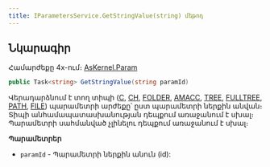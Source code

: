 ```yaml
---
title: IParametersService.GetStringValue(string) մեթոդ  
---
```


## Նկարագիր

Համարժեքը 4x-ում։ [AsKernel.Param](https://armsoft.github.io/as4x-docs/HTM/ProgrGuide/Functions/Functions/ParameterManagment/Param.html)

```c#
public Task<string> GetStringValue(string paramId)
```

Վերադարձնում է տող տիպի ([C](../../types/system_types.md#stringfieldtype), [CH](../../types/system_types.md#chfieldtype), [FOLDER](../../types/system_types.md#folderfieldtype), [AMACC](../../types/system_types.md#amaccfieldtype), [TREE](../../types/system_types.md#treefieldtype), [FULLTREE](../../types/system_types.md#treefieldtype), [PATH](../../types/system_types.md#pathfieldtype), [FILE](../../types/system_types.md#filefieldtype)) պարամետրի արժեքը՝ ըստ պարամետրի ներքին անվան։  
Տիպի անհամապատասխանության դեպքում առաջանում է սխալ։  
Պարամետրի սահմանված չլինելու դեպքում առաջանում է սխալ։

**Պարամետրեր**

* `paramId` - Պարամետրի ներքին անուն (id):
